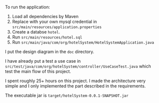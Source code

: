 To run the application:
1. Load all dependencies by Maven
2. Replace with your own mysql credential in `src/main/resources/application.properties`
2. Create a databse `hotel`.
3. Run `src/main/resources/hotel.sql`
4. Run `src/main/java/com/org/hotelSystem/HotelSystemApplication.java`

I put the design diagram in the `doc` directory.    

I have already put a test a use case in `src/test/java/com/org/hotelSystem/controller/UseCaseTest.java` which test the main flow of this project.

I spent roughly 25+ hours on this project. I made the architecture very simple and I only implemented the part described in the requirements.

The executable jar is `target/hotelSystem-0.0.1-SNAPSHOT.jar`